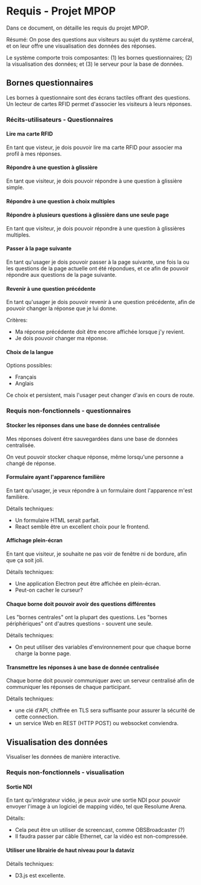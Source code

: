 # Requis - Projet MPOP

Dans ce document, on détaille les requis du projet MPOP.

Résumé: On pose des questions aux visiteurs au sujet du système carcéral, et on leur offre une visualisation des données des réponses.

Le système comporte trois composantes: (1) les bornes questionnaires; (2) la visualisation des données; et (3) le serveur pour la base de données.

## Bornes questionnaires

Les bornes à questionnaire sont des écrans tactiles offrant des questions. Un lecteur de cartes RFID permet d'associer les visiteurs à leurs réponses.

### Récits-utilisateurs - Questionnaires

#### Lire ma carte RFID

En tant que visteur, je dois pouvoir lire ma carte RFID pour associer ma profil à mes réponses.

#### Répondre à une question à glissière

En tant que visiteur, je dois pouvoir répondre à une question à glissière simple.

#### Répondre à une question à choix multiples

#### Répondre à plusieurs questions à glissière dans une seule page

En tant que visiteur, je dois pouvoir répondre à une question à glissières multiples.

#### Passer à la page suivante

En tant qu'usager je dois pouvoir passer à la page suivante, une fois la ou les questions de la page actuelle ont été répondues, et ce afin de pouvoir répondre aux questions de la page suivante.

#### Revenir à une question précédente

En tant qu'usager je dois pouvoir revenir à une question précédente, afin de pouvoir changer la réponse que je lui donne.

Critères:

- Ma réponse précédente doit être encore affichée lorsque j'y revient.
- Je dois pouvoir changer ma réponse.

#### Choix de la langue

Options possibles:

- Français
- Anglais

Ce choix et persistent, mais l'usager peut changer d'avis en cours de route.

### Requis non-fonctionnels - questionnaires

#### Stocker les réponses dans une base de données centralisée

Mes réponses doivent être sauvegardées dans une base de données centralisée.

On veut pouvoir stocker chaque réponse, même lorsqu'une personne a changé de réponse.

#### Formulaire ayant l'apparence familière

En tant qu'usager, je veux répondre à un formulaire dont l'apparence m'est familière.

Détails techniques:

- Un formulaire HTML serait parfait.
- React semble être un excellent choix pour le frontend.

#### Affichage plein-écran

En tant que visiteur, je souhaite ne pas voir de fenêtre ni de bordure, afin que ça soit joli.

Détails techniques:

- Une application Electron peut être affichée en plein-écran.
- Peut-on cacher le curseur?

#### Chaque borne doit pouvoir avoir des questions différentes

Les "bornes centrales" ont la plupart des questions. Les "bornes périphériques" ont d'autres questions - souvent une seule.

Détails techniques:

- On peut utiliser des variables d'environnement pour que chaque borne charge la bonne page.

#### Transmettre les réponses à une base de donnée centralisée

Chaque borne doit pouvoir communiquer avec un serveur centralisé afin de communiquer les réponses de chaque participant.

Détails techniques:

- une clé d'API, chiffrée en TLS sera suffisante pour assurer la sécurité de cette connection.
- un service Web en REST (HTTP POST) ou websocket conviendra.

## Visualisation des données

Visualiser les données de manière interactive.

### Requis non-fonctionnels - visualisation

#### Sortie NDI

En tant qu'intégrateur vidéo, je peux avoir une sortie NDI pour pouvoir envoyer l'image à un logiciel de mapping vidéo, tel que Resolume Arena.

Détails:

- Cela peut être un utiliser de screencast, comme OBSBroadcaster (?)
- Il faudra passer par câble Ethernet, car la vidéo est non-compressée.

#### Utiliser une librairie de haut niveau pour la dataviz

Détails techniques:

- D3.js est excellente.
